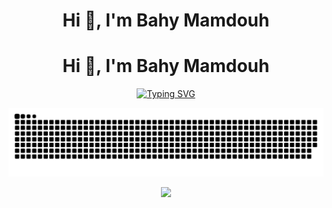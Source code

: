 <div align="center">
<h1 align="center">Hi 👋, I'm Bahy Mamdouh</h1>
<h1 align="center">Hi 👋, I'm <!-- <font color="green"> -->Bahy Mamdouh<!-- </font> --></h1>
	

[![Typing SVG](https://readme-typing-svg.herokuapp.com?font=Architects+Daughter&color=7AF79A&size=30&lines=++Hey,+everyone...!;I'm+Learning+CyberSecurity...;Excited+about+Career...♡;Love+To+Learn+new+skills;Active+Learner/Researcher)](https://git.io/typing-svg)

<!--- snake -->
<div align="center">
  <img  src="https://github.com/1999AZZAR/1999AZZAR/blob/main/resources/img/grid-snake.svg"
       alt="snake" /></a>
</div>


![](http://github-profile-summary-cards.vercel.app/api/cards/profile-details?username=Bahy-Mamdouh&theme=transparent)


